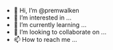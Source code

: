 - 👋 Hi, I’m @premwalken
- 👀 I’m interested in ...
- 🌱 I’m currently learning ...
- 💞️ I’m looking to collaborate on ...
- 📫 How to reach me ...

<!---
premwalken/premwalken is a ✨ special ✨ repository because its `README.md` (this file) appears on your GitHub profile.
You can click the Preview link to take a look at your changes.
--->
